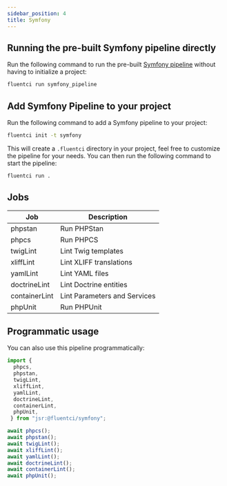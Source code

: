 ```yaml
---
sidebar_position: 4
title: Symfony
---
```


## Running the pre-built Symfony pipeline directly

Run the following command to run the pre-built [Symfony pipeline](https://github.com/fluent-ci-templates/symfony-pipeline) without having to initialize a project:

```bash
fluentci run symfony_pipeline
```

## Add Symfony Pipeline to your project

Run the following command to add a Symfony pipeline to your project:

```bash
fluentci init -t symfony
```

This will create a `.fluentci` directory in your project, feel free to customize the pipeline for your needs.
You can then run the following command to start the pipeline:

```bash
fluentci run .
```


## Jobs

| Job          | Description                  |
| ------------ | ---------------------------- |
| phpstan      | Run PHPStan                  |
| phpcs        | Run PHPCS                    |
| twigLint     | Lint Twig templates          |
| xliffLint    | Lint XLIFF translations      |
| yamlLint     | Lint YAML files              |
| doctrineLint | Lint Doctrine entities       |
| containerLint| Lint Parameters and Services |
| phpUnit      | Run PHPUnit                  | 

## Programmatic usage

You can also use this pipeline programmatically:

```ts
import { 
  phpcs,
  phpstan,
  twigLint,
  xliffLint,
  yamlLint,
  doctrineLint,
  containerLint,
  phpUnit,
 } from "jsr:@fluentci/symfony";

await phpcs();
await phpstan();
await twigLint();
await xliffLint();
await yamlLint();
await doctrineLint();
await containerLint();
await phpUnit();

```
